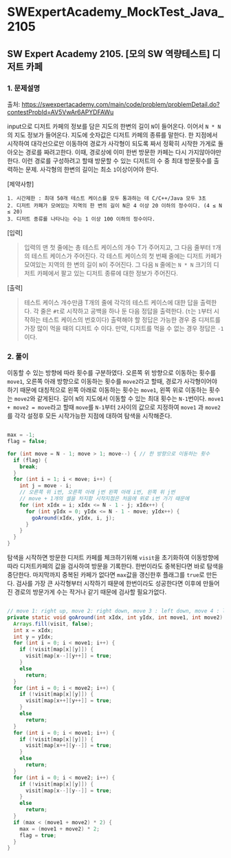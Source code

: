 # SWExpertAcademy_MockTest_Java_2105

## SW Expert Academy 2105. [모의 SW 역량테스트] 디저트 카페

### 1. 문제설명

출처: https://swexpertacademy.com/main/code/problem/problemDetail.do?contestProbId=AV5VwAr6APYDFAWu

input으로 디저트 카페의 정보를 담은 지도의 한변의 길이 `N`이 들어온다. 이어서 `N * N`의 지도 정보가 들어온다. 지도에 숫자값은 디저트 카페의 종류를 말한다. 한 지점에서 시작하여 대각선으로만 이동하여 경로가 사각형이 되도록 짜서 정확히 시작한 가게로 돌아오는 경로를 짜려고한다. 이때, 경로상에 이미 한번 방문한 카페는 다시 가지않아야만 한다. 이런 경로를 구성하려고 할때 방문할 수 있는 디저트의 수 중 최대 방문횟수를 출력하는 문제. 사각형의 한변의 길이는 최소 `1`이상이어야 한다. 

[제약사항]

    1. 시간제한 : 최대 50개 테스트 케이스를 모두 통과하는 데 C/C++/Java 모두 3초
    2. 디저트 카페가 모여있는 지역의 한 변의 길이 N은 4 이상 20 이하의 정수이다. (4 ≤ N ≤ 20)
    3. 디저트 종류를 나타나는 수는 1 이상 100 이하의 정수이다.


[입력]

> 입력의 맨 첫 줄에는 총 테스트 케이스의 개수 T가 주어지고, 그 다음 줄부터 `T`개의 테스트 케이스가 주어진다.
> 각 테스트 케이스의 첫 번째 줄에는 디저트 카페가 모여있는 지역의 한 변의 길이 `N`이 주어진다.
> 그 다음 `N` 줄에는 `N * N` 크기의 디저트 카페에서 팔고 있는 디저트 종류에 대한 정보가 주어진다.


[출력]

> 테스트 케이스 개수만큼 T개의 줄에 각각의 테스트 케이스에 대한 답을 출력한다.
> 각 줄은 `#t`로 시작하고 공백을 하나 둔 다음 정답을 출력한다. (`t`는 `1`부터 시작하는 테스트 케이스의 번호이다)
> 출력해야 할 정답은 가능한 경우 중 디저트를 가장 많이 먹을 때의 디저트 수 이다.
> 만약, 디저트를 먹을 수 없는 경우 정답은 `-1`이다.


### 2. 풀이

이동할 수 있는 방향에 따라 횟수를 구분하였다. 오른쪽 위 방향으로 이동하는 횟수를 `move1`, 오른쪽 아래 방향으로 이동하는 횟수를 `move2`라고 할때, 경로가 사각형이어야 하기 때문에 대칭적으로 왼쪽 아래로 이동하는 횟수는 `move1`, 왼쪽 위로 이동하는 횟수는 `move2`와 같게된다. 길이 `N`의 지도에서 이동할 수 있는 최대 횟수는 `N-1`번이다. `move1 + move2 = move`라고 할때 `move`를 `N-1`부터 `2`사이의 값으로 지정하여 `move1` 과 `move2`를 각각 설정후 모든 시작가능한 지점에 대하여 탐색을 시작해준다.

```java

max = -1;
flag = false;

for (int move = N - 1; move > 1; move--) { // 한 방향으로 이동하는 횟수
  if (flag) {
    break;
  }
  for (int i = 1; i < move; i++) {
    int j = move - i;
    // 오른쪽 위 i번, 오른쪽 아래 j번 왼쪽 아래 i번, 왼쪽 위 j번
    // move + 1개의 셀을 차지함 시작지점은 처음에 위로 i번 가기 때문에
    for (int xIdx = i; xIdx <= N - 1 - j; xIdx++) {
      for (int yIdx = 0; yIdx <= N - 1 - move; yIdx++) {
        goAround(xIdx, yIdx, i, j);
      }
    }
  }
}

```

탐색을 시작하면 방문한 디저트 카페를 체크하기위해 `visit`을 초기화하여 이동방향에 따라 디저트카페의 값을 검사하여 방문을 기록한다. 한번이라도 중복된다면 바로 탐색을 중단한다. 마지막까지 중복된 카페가 없다면 `max`값을 갱신한후 플래그를 `true`로 만든다. 검사를 가장 큰 사각형부터 시작하기 때문에 한번이라도 성공한다면 이후에 만들어진 경로의 방문가게 수는 작거나 같기 때문에 검사할 필요가없다.

```java

// move 1: right up, move 2: right down, move 3 : left down, move 4 : left up
private static void goAround(int xIdx, int yIdx, int move1, int move2) {
  Arrays.fill(visit, false);
  int x = xIdx;
  int y = yIdx;
  for (int i = 0; i < move1; i++) {
    if (!visit[map[x][y]]) {
      visit[map[x--][y++]] = true;
    }
    else
      return;
  }
  for (int i = 0; i < move2; i++) {
    if (!visit[map[x][y]]) {
      visit[map[x++][y++]] = true;
    }
    else
      return;
  }
  for (int i = 0; i < move1; i++) {
    if (!visit[map[x][y]]) {
      visit[map[x++][y--]] = true;
    }
    else
      return;
  }
  for (int i = 0; i < move2; i++) {
    if (!visit[map[x][y]]) {
      visit[map[x--][y--]] = true;
    }
    else
      return;
  }
  if (max < (move1 + move2) * 2) {
    max = (move1 + move2) * 2;
    flag = true;
  }
}

```
